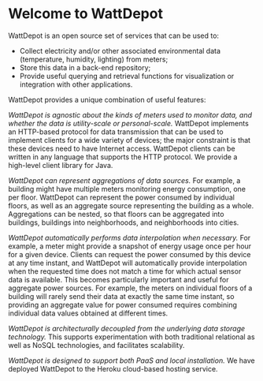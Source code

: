 # Welcome to WattDepot

WattDepot is an open source set of services that can be used to:
* Collect electricity and/or other associated environmental data (temperature, humidity, lighting) from meters;
* Store this data in a back-end repository;
* Provide useful querying and retrieval functions for visualization or integration with other applications.

WattDepot provides a unique combination of useful features:

*WattDepot is agnostic about the kinds of meters used to monitor data, and whether the data is utility-scale or personal-scale.* WattDepot implements an HTTP-based protocol for data transmission that can be used to implement clients for a wide variety of devices; the major constraint is that these devices need to have Internet access. WattDepot clients can be written in any language that supports the HTTP protocol. We provide a high-level client library for Java.

*WattDepot can represent aggregations of data sources.* For example, a building might have multiple meters monitoring energy consumption, one per floor. WattDepot can represent the power consumed by individual floors, as well as an aggregate source representing the building as a whole. Aggregations can be nested, so that floors can be aggregated into buildings, buildings into neighborhoods, and neighborhoods into cities.

*WattDepot automatically performs data interpolation when necessary.* For example, a meter might provide a snapshot of energy usage once per hour for a given device. Clients can request the power consumed by this device at any time instant, and WattDepot will automatically provide interpolation when the requested time does not match a time for which actual sensor data is available. This becomes particularly important and useful for aggregate power sources. For example, the meters on individual floors of a building will rarely send their data at exactly the same time instant, so providing an aggregate value for power consumed requires combining individual data values obtained at different times.

*WattDepot is architecturally decoupled from the underlying data storage technology.* This supports experimentation with both traditional relational as well as NoSQL technologies, and facilitates scalability. 

*WattDepot is designed to support both PaaS and local installation.* We have deployed WattDepot to the Heroku cloud-based hosting service.



